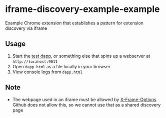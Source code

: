 # iframe-discovery-example-example

Example Chrome extension that establishes a pattern for extension discovery via iframe

## Usage
1. Start the [test dapp](https://github.com/MetaMask/test-dapp), or something else that spins up a webserver at `http://locahost:9011`
2. Open `dapp.html` as a file locally in your browser
3. View console logs from `dapp.html`


## Note
* The webpage used in an iframe must be allowed by [X-Frame-Options](https://developer.mozilla.org/en-US/docs/Web/HTTP/Headers/X-Frame-Options). Github does not allow this, so we cannot use that as a shared discovery page

